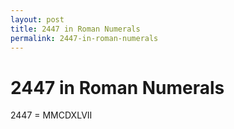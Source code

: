 ```yaml
---
layout: post
title: 2447 in Roman Numerals
permalink: 2447-in-roman-numerals
---
```


# 2447 in Roman Numerals

2447 = MMCDXLVII

